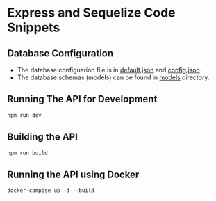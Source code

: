 # Express and Sequelize Code Snippets

## Database Configuration

- The database configuarion file is in [default.json](config/default.json) and [config.json](config/config.json).
- The database schemas (models) can be found in [models](src/models) directory.

## Running The API for Development

```bash
npm run dev
```

## Building the API

```bash
npm run build
```

## Running the API using Docker

```
docker-compose up -d --build
```